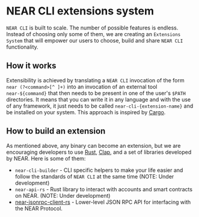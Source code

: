 # NEAR CLI extensions system
`NEAR CLI` is built to scale. The number of possible features is endless. Instead of choosing only some of them, we are creating an `Extensions System` that will empower our users to choose, build and share `NEAR CLI` functionality.

## How it works
Extensibility is achieved by translating a `NEAR CLI` invocation of the form `near (?<command>[^ ]+)` into an invocation of an external tool `near-${command}` that then needs to be present in one of the user's `$PATH` directories.
It means that you can write it in any language and with the use of any framework, it just needs to be called `near-cli-{extension-name}` and be installed on your system. This approach is inspired by [Cargo](https://github.com/rust-lang/cargo).

## How to build an extension
As mentioned above, any binary can become an extension, but we are encouraging developers to use [Rust](https://www.rust-lang.org/), [Clap](https://docs.rs/clap/2.33.0/clap/), and a set of libraries developed by NEAR. Here is some of them:
- `near-cli-builder` - CLI specific helpers to make your life easier and follow the standards of `NEAR CLI` at the same time (NOTE: Under development)
- `near-api-rs` - Rust library to interact with accounts and smart contracts on NEAR. (NOTE: Under development)
- [near-jsonrpc-client-rs](https://github.com/near/near-jsonrpc-client-rs) - Lower-level JSON RPC API for interfacing with the NEAR Protocol.